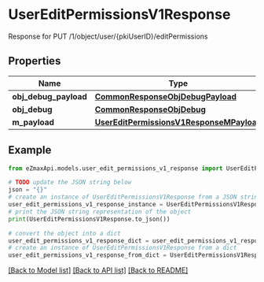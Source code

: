 # UserEditPermissionsV1Response

Response for PUT /1/object/user/{pkiUserID}/editPermissions

## Properties

Name | Type | Description | Notes
------------ | ------------- | ------------- | -------------
**obj_debug_payload** | [**CommonResponseObjDebugPayload**](CommonResponseObjDebugPayload.md) |  | 
**obj_debug** | [**CommonResponseObjDebug**](CommonResponseObjDebug.md) |  | [optional] 
**m_payload** | [**UserEditPermissionsV1ResponseMPayload**](UserEditPermissionsV1ResponseMPayload.md) |  | 

## Example

```python
from eZmaxApi.models.user_edit_permissions_v1_response import UserEditPermissionsV1Response

# TODO update the JSON string below
json = "{}"
# create an instance of UserEditPermissionsV1Response from a JSON string
user_edit_permissions_v1_response_instance = UserEditPermissionsV1Response.from_json(json)
# print the JSON string representation of the object
print(UserEditPermissionsV1Response.to_json())

# convert the object into a dict
user_edit_permissions_v1_response_dict = user_edit_permissions_v1_response_instance.to_dict()
# create an instance of UserEditPermissionsV1Response from a dict
user_edit_permissions_v1_response_from_dict = UserEditPermissionsV1Response.from_dict(user_edit_permissions_v1_response_dict)
```
[[Back to Model list]](../README.md#documentation-for-models) [[Back to API list]](../README.md#documentation-for-api-endpoints) [[Back to README]](../README.md)


